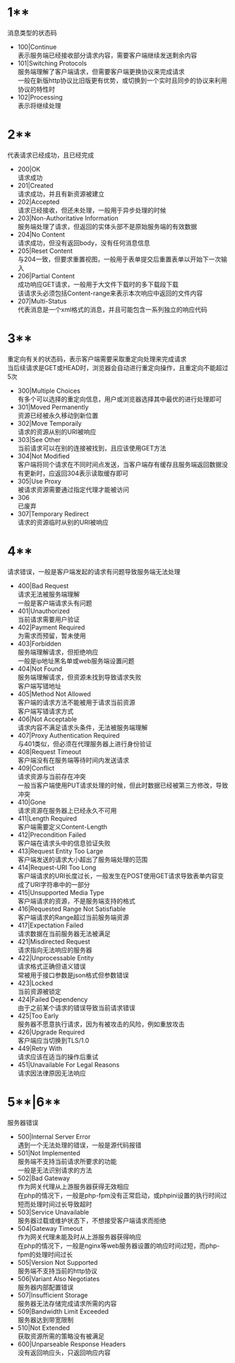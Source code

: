 # 1**
消息类型的状态码

* 100|Continue\
表示服务端已经接收部分请求内容，需要客户端继续发送剩余内容
* 101|Switching Protocols\
服务端理解了客户端请求，但需要客户端更换协议来完成请求\
一般在新版http协议比旧版更有优势，或切换到一个实时且同步的协议来利用协议的特性时
* 102|Processing\
表示将继续处理

# 2**
代表请求已经成功，且已经完成

* 200|OK\
请求成功
* 201|Created\
请求成功，并且有新资源被建立
* 202|Accepted\
请求已经接收，但还未处理，一般用于异步处理的时候
* 203|Non-Authoritative Information\
服务端处理了请求，但返回的实体头部不是原始服务端的有效数据
* 204|No Content\
请求成功，但没有返回body，没有任何消息信息
* 205|Reset Content\
与204一致，但要求重置视图，一般用于表单提交后重置表单以开始下一次输入
* 206|Partial Content\
成功响应GET请求，一般用于大文件下载时的多下载段下载\
该请求头必须包括Content-range来表示本次响应中返回的文件内容
* 207|Multi-Status\
代表消息是一个xml格式的消息，并且可能包含一系列独立的响应代码

# 3**
重定向有关的状态码，表示客户端需要采取重定向处理来完成请求\
当后续请求是GET或HEAD时，浏览器会自动进行重定向操作，且重定向不能超过5次

* 300|Multiple Choices\
有多个可以选择的重定向信息，用户或浏览器选择其中最优的进行处理即可
* 301|Moved Permanently\
资源已经被永久移动到新位置
* 302|Move Temporaily\
请求的资源从别的URI被响应
* 303|See Other\
当前请求可以在别的连接被找到，且应该使用GET方法
* 304|Not Modified\
客户端将同个请求在不同时间点发送，当客户端存有缓存且服务端返回数据没有更新时，应返回304表示读取缓存即可
* 305|Use Proxy\
被请求资源需要通过指定代理才能被访问
* 306\
已废弃
* 307|Temporary Redirect\
请求的资源临时从别的URI被响应

# 4**
请求错误，一般是客户端发起的请求有问题导致服务端无法处理

* 400|Bad Request\
请求无法被服务端理解\
一般是客户端请求头有问题
* 401|Unauthorized\
当前请求需要用户验证
* 402|Payment Required\
为需求而预留，暂未使用
* 403|Forbidden\
服务端理解请求，但拒绝响应\
一般是ip地址黑名单或web服务端设置问题
* 404|Not Found\
服务端理解请求，但资源未找到导致请求失败\
客户端写错地址
* 405|Method Not Allowed\
客户端的请求方法不能被用于请求当前资源\
客户端写错请求方式
* 406|Not Acceptable\
请求内容不满足请求头条件，无法被服务端理解
* 407|Proxy Authentication Required\
与401类似，但必须在代理服务器上进行身份验证
* 408|Request Timeout\
客户端没有在服务端等待时间内发送请求
* 409|Conflict\
请求资源与当前存在冲突\
一般当客户端使用PUT请求处理的时候，但此时数据已经被第三方修改，导致冲突
* 410|Gone\
请求资源在服务器上已经永久不可用
* 411|Length Required\
客户端需要定义Content-Length
* 412|Precondition Failed\
客户端在请求头中的信息验证失败
* 413|Request Entity Too Large\
客户端发送的请求大小超出了服务端处理的范围
* 414|Request-URI Too Long\
客户端请求的URI长度过长，一般发生在POST使用GET请求导致表单内容变成了URI字符串中的一部分
* 415|Unsupported Media Type\
客户端请求的资源，不是服务端支持的格式
* 416|Requested Range Not Satisfiable\
客户端请求的Range超过当前服务端资源
* 417|Expectation Failed\
请求数据在当前服务器无法被满足
* 421|Misdirected Request\
请求指向无法响应的服务器
* 422|Unprocessable Entity\
请求格式正确但语义错误\
常被用于接口参数是json格式但参数错误
* 423|Locked\
当前资源被锁定
* 424|Failed Dependency\
由于之前某个请求的错误导致当前请求错误
* 425|Too Early\
服务器不愿意执行请求，因为有被攻击的风险，例如重放攻击
* 426|Upgrade Required\
客户端应当切换到TLS/1.0
* 449|Retry With\
请求应该在适当的操作后重试
* 451|Unavailable For Legal Reasons\
请求因法律原因无法响应

# 5**|6**
服务器错误

* 500|Internal Server Error\
遇到一个无法处理的错误，一般是源代码报错
* 501|Not Implemented\
服务端不支持当前请求所要求的功能\
一般是无法识别请求的方法
* 502|Bad Gateway\
作为网关代理从上游服务器获得无效相应\
在php的情况下，一般是php-fpm没有正常启动，或phpini设置的执行时间过短而处理时间过长导致超时
* 503|Service Unavailable\
服务器过载或维护状态下，不想接受客户端请求而拒绝
* 504|Gateway Timeout\
作为网关代理未能及时从上游服务器获得响应\
在php的情况下，一般是nginx等web服务器设置的响应时间过短，而php-fpm的处理时间过长
* 505|Version Not Supported\
服务端不支持当前的http协议
* 506|Variant Also Negotiates\
服务器内部配置错误
* 507|Insufficient Storage\
服务器无法存储完成请求所需的内容
* 509|Bandwidth Limit Exceeded\
服务器达到带宽限制
* 510|Not Extended\
获取资源所需的策略没有被满足
* 600|Unparseable Response Headers\
没有返回响应头，只返回响应内容